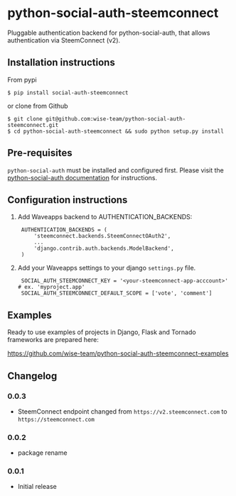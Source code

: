 python-social-auth-steemconnect
===========================

Pluggable authentication backend for python-social-auth, that allows authentication via SteemConnect (v2).


## Installation instructions

From pypi

    $ pip install social-auth-steemconnect

or clone from Github

    $ git clone git@github.com:wise-team/python-social-auth-steemconnect.git
    $ cd python-social-auth-steemconnect && sudo python setup.py install

## Pre-requisites

`python-social-auth` must be installed and configured first. Please visit the
[python-social-auth documentation](http://python-social-auth-docs.readthedocs.io/) for instructions.


## Configuration instructions

1. Add Waveapps backend to AUTHENTICATION_BACKENDS:

        AUTHENTICATION_BACKENDS = (
            'steemconnect.backends.SteemConnectOAuth2',
            ...
            'django.contrib.auth.backends.ModelBackend',
        )

2. Add your Waveapps settings to your django `settings.py` file.

        SOCIAL_AUTH_STEEMCONNECT_KEY = '<your-steemconnect-app-acccount>' # ex. 'myproject.app'
        SOCIAL_AUTH_STEEMCONNECT_DEFAULT_SCOPE = ['vote', 'comment']

## Examples

Ready to use examples of projects in Django, Flask and Tornado frameworks are prepared here:

https://github.com/wise-team/python-social-auth-steemconnect-examples

## Changelog

### 0.0.3
* SteemConnect endpoint changed from `https://v2.steemconnect.com` to `https://steemconnect.com`

### 0.0.2
* package rename

### 0.0.1
* Initial release

